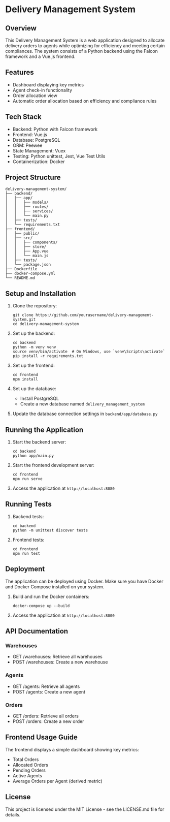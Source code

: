 # Delivery Management System

## Overview

This Delivery Management System is a web application designed to allocate delivery orders to agents while optimizing for efficiency and meeting certain compliances. The system consists of a Python backend using the Falcon framework and a Vue.js frontend.

## Features

- Dashboard displaying key metrics
- Agent check-in functionality
- Order allocation view
- Automatic order allocation based on efficiency and compliance rules

## Tech Stack

- Backend: Python with Falcon framework
- Frontend: Vue.js
- Database: PostgreSQL
- ORM: Peewee
- State Management: Vuex
- Testing: Python unittest, Jest, Vue Test Utils
- Containerization: Docker

## Project Structure

```
delivery-management-system/
├── backend/
│   ├── app/
│   │   ├── models/
│   │   ├── routes/
│   │   ├── services/
│   │   └── main.py
│   ├── tests/
│   └── requirements.txt
├── frontend/
│   ├── public/
│   ├── src/
│   │   ├── components/
│   │   ├── store/
│   │   ├── App.vue
│   │   └── main.js
│   ├── tests/
│   └── package.json
├── Dockerfile
├── docker-compose.yml
└── README.md
```

## Setup and Installation

1. Clone the repository:
   ```
   git clone https://github.com/yourusername/delivery-management-system.git
   cd delivery-management-system
   ```

2. Set up the backend:
   ```
   cd backend
   python -m venv venv
   source venv/bin/activate  # On Windows, use `venv\Scripts\activate`
   pip install -r requirements.txt
   ```

3. Set up the frontend:
   ```
   cd frontend
   npm install
   ```

4. Set up the database:
   - Install PostgreSQL
   - Create a new database named `delivery_management_system`

5. Update the database connection settings in `backend/app/database.py`

## Running the Application

1. Start the backend server:
   ```
   cd backend
   python app/main.py
   ```

2. Start the frontend development server:
   ```
   cd frontend
   npm run serve
   ```

3. Access the application at `http://localhost:8080`

## Running Tests

1. Backend tests:
   ```
   cd backend
   python -m unittest discover tests
   ```

2. Frontend tests:
   ```
   cd frontend
   npm run test
   ```

## Deployment

The application can be deployed using Docker. Make sure you have Docker and Docker Compose installed on your system.

1. Build and run the Docker containers:
   ```
   docker-compose up --build
   ```

2. Access the application at `http://localhost:8000`

## API Documentation

### Warehouses

- GET /warehouses: Retrieve all warehouses
- POST /warehouses: Create a new warehouse

### Agents

- GET /agents: Retrieve all agents
- POST /agents: Create a new agent

### Orders

- GET /orders: Retrieve all orders
- POST /orders: Create a new order

## Frontend Usage Guide

The frontend displays a simple dashboard showing key metrics:
- Total Orders
- Allocated Orders
- Pending Orders
- Active Agents
- Average Orders per Agent (derived metric)

## License

This project is licensed under the MIT License - see the LICENSE.md file for details.
